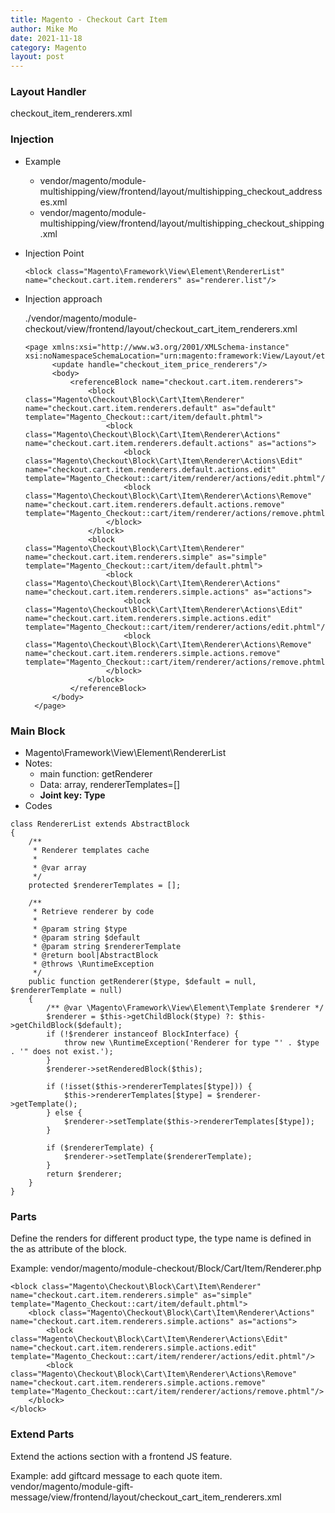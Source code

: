 ```yaml
---
title: Magento - Checkout Cart Item
author: Mike Mo
date: 2021-11-18
category: Magento
layout: post
---
```


### Layout Handler
checkout_item_renderers.xml

### Injection
- Example
  - vendor/magento/module-multishipping/view/frontend/layout/multishipping_checkout_addresses.xml
  - vendor/magento/module-multishipping/view/frontend/layout/multishipping_checkout_shipping.xml
  
- Injection Point
    ```
    <block class="Magento\Framework\View\Element\RendererList" name="checkout.cart.item.renderers" as="renderer.list"/>
    ```

- Injection approach
  
  ./vendor/magento/module-checkout/view/frontend/layout/checkout_cart_item_renderers.xml
  
  ```
  <page xmlns:xsi="http://www.w3.org/2001/XMLSchema-instance" xsi:noNamespaceSchemaLocation="urn:magento:framework:View/Layout/etc/page_configuration.xsd">
        <update handle="checkout_item_price_renderers"/>
        <body>
            <referenceBlock name="checkout.cart.item.renderers">
                <block class="Magento\Checkout\Block\Cart\Item\Renderer" name="checkout.cart.item.renderers.default" as="default" template="Magento_Checkout::cart/item/default.phtml">
                    <block class="Magento\Checkout\Block\Cart\Item\Renderer\Actions" name="checkout.cart.item.renderers.default.actions" as="actions">
                        <block class="Magento\Checkout\Block\Cart\Item\Renderer\Actions\Edit" name="checkout.cart.item.renderers.default.actions.edit" template="Magento_Checkout::cart/item/renderer/actions/edit.phtml"/>
                        <block class="Magento\Checkout\Block\Cart\Item\Renderer\Actions\Remove" name="checkout.cart.item.renderers.default.actions.remove" template="Magento_Checkout::cart/item/renderer/actions/remove.phtml"/>
                    </block>
                </block>
                <block class="Magento\Checkout\Block\Cart\Item\Renderer" name="checkout.cart.item.renderers.simple" as="simple" template="Magento_Checkout::cart/item/default.phtml">
                    <block class="Magento\Checkout\Block\Cart\Item\Renderer\Actions" name="checkout.cart.item.renderers.simple.actions" as="actions">
                        <block class="Magento\Checkout\Block\Cart\Item\Renderer\Actions\Edit" name="checkout.cart.item.renderers.simple.actions.edit" template="Magento_Checkout::cart/item/renderer/actions/edit.phtml"/>
                        <block class="Magento\Checkout\Block\Cart\Item\Renderer\Actions\Remove" name="checkout.cart.item.renderers.simple.actions.remove" template="Magento_Checkout::cart/item/renderer/actions/remove.phtml"/>
                    </block>
                </block>
            </referenceBlock>
        </body>
    </page>

  ```
### Main Block
- Magento\Framework\View\Element\RendererList
- Notes:
  - main function: getRenderer
  - Data: array, rendererTemplates=[]
  - <strong>Joint key: Type</strong>
- Codes
  
```
class RendererList extends AbstractBlock
{
    /**
     * Renderer templates cache
     *
     * @var array
     */
    protected $rendererTemplates = [];

    /**
     * Retrieve renderer by code
     *
     * @param string $type
     * @param string $default
     * @param string $rendererTemplate
     * @return bool|AbstractBlock
     * @throws \RuntimeException
     */
    public function getRenderer($type, $default = null, $rendererTemplate = null)
    {
        /** @var \Magento\Framework\View\Element\Template $renderer */
        $renderer = $this->getChildBlock($type) ?: $this->getChildBlock($default);
        if (!$renderer instanceof BlockInterface) {
            throw new \RuntimeException('Renderer for type "' . $type . '" does not exist.');
        }
        $renderer->setRenderedBlock($this);

        if (!isset($this->rendererTemplates[$type])) {
            $this->rendererTemplates[$type] = $renderer->getTemplate();
        } else {
            $renderer->setTemplate($this->rendererTemplates[$type]);
        }

        if ($rendererTemplate) {
            $renderer->setTemplate($rendererTemplate);
        }
        return $renderer;
    }
}
```

### Parts
Define the renders for different product type, the type name is defined in the as attribute of the block.

Example: vendor/magento/module-checkout/Block/Cart/Item/Renderer.php

```
<block class="Magento\Checkout\Block\Cart\Item\Renderer" name="checkout.cart.item.renderers.simple" as="simple" template="Magento_Checkout::cart/item/default.phtml">
    <block class="Magento\Checkout\Block\Cart\Item\Renderer\Actions" name="checkout.cart.item.renderers.simple.actions" as="actions">
        <block class="Magento\Checkout\Block\Cart\Item\Renderer\Actions\Edit" name="checkout.cart.item.renderers.simple.actions.edit" template="Magento_Checkout::cart/item/renderer/actions/edit.phtml"/>
        <block class="Magento\Checkout\Block\Cart\Item\Renderer\Actions\Remove" name="checkout.cart.item.renderers.simple.actions.remove" template="Magento_Checkout::cart/item/renderer/actions/remove.phtml"/>
    </block>
</block>
```

### Extend Parts
Extend the actions section with a frontend JS feature.

Example: add giftcard message to each quote item.
vendor/magento/module-gift-message/view/frontend/layout/checkout_cart_item_renderers.xml
